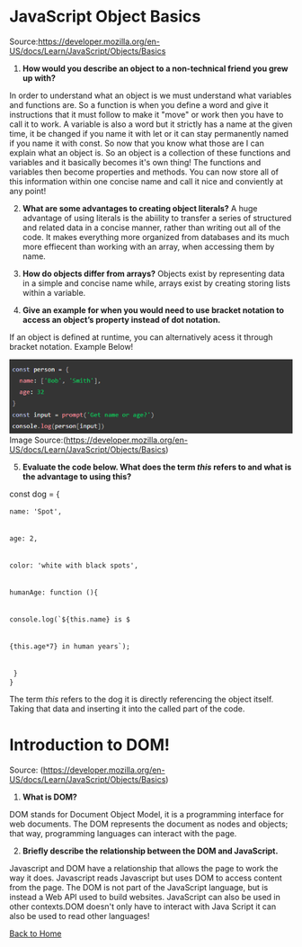 # JavaScript Object Basics

Source:<https://developer.mozilla.org/en-US/docs/Learn/JavaScript/Objects/Basics>

1. **How would you describe an object to a non-technical friend you grew up with?**

In order to understand what an object is we must understand what variables and functions are. So a function is when you define a word and give it instructions that it must follow to make it "move" or work then you have to call it to work. A variable is also a word but it strictly has a name at the given time, it be changed if you name it with let or it can stay permanently named if you name it with const. So now that you know what those are I can explain what an object is. So an object is a collection of these functions and variables and it basically becomes it's own thing! The functions and variables then become properties and methods. You can now store all of this information within one concise name and call it nice and conviently at any point!

2. **What are some advantages to creating object literals?**
A huge advantage of using literals is the abiility to transfer a series of structured and related data in a concise manner, rather than writing out all of the code. It makes everything more organized from databases and its much more effiecent than working with an array, when accessing them by name.
3. **How do objects differ from arrays?**
Objects exist by representing data in a simple and concise name while, arrays exist by creating storing lists within a variable.

4. **Give an example for when you would need to use bracket notation to access an object’s property instead of dot notation.**

If an object is defined at runtime, you can alternatively acess it through bracket notation. Example Below!

![Bracket](Brack.PNG)
Image Source:(https://developer.mozilla.org/en-US/docs/Learn/JavaScript/Objects/Basics)

5. **Evaluate the code below. What does the term *this* refers to and what is the advantage to using this?**

const dog = {


    name: 'Spot',


    age: 2,


    color: 'white with black spots',


    humanAge: function (){


    console.log(`${this.name} is $
    
    
    {this.age*7} in human years`);
  
  
     }
    }

The term *this* refers to the dog it is directly referencing the object itself. Taking that data and inserting it into the called part of the code.

# Introduction to DOM!

Source: (https://developer.mozilla.org/en-US/docs/Learn/JavaScript/Objects/Basics)

1. **What is DOM?**

 DOM stands for Document Object Model, it is a programming interface for web documents. The DOM represents the document as nodes and objects; that way, programming languages can interact with the page.

2. **Briefly describe the relationship between the DOM and JavaScript.**

Javascript and DOM have a relationship that allows the page to work the way it does. Javascript reads Javascript but uses DOM to access content from the page. The DOM is not part of the JavaScript language, but is instead a Web API used to build websites. JavaScript can also be used in other contexts.DOM doesn't only have to interact with Java Script it can also be used to read other languages!

[Back to Home](https://zusolaris.github.io/reading-notes/)
